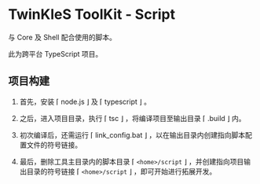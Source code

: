 # TwinKleS ToolKit - Script

与 Core 及 Shell 配合使用的脚本。

此为跨平台 TypeScript 项目。

## 项目构建

1. 首先，安装 ⌈ node.js ⌋ 及 ⌈ typescript ⌋ 。

2. 之后，进入项目目录，执行 ⌈ tsc ⌋ ，将编译项目至输出目录 ⌈ .build ⌋ 内。

3. 初次编译后，还需运行 ⌈ link_config.bat ⌋ ，以在输出目录内创建指向脚本配置文件的符号链接。

4. 最后，删除工具主目录内的脚本目录 ⌈ `<home>/script` ⌋ ，并创建指向项目输出目录的符号链接 ⌈ `<home>/script` ⌋ ，即可开始进行拓展开发。

